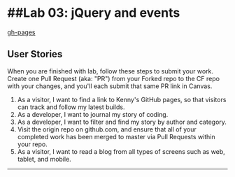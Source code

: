 ##Lab 03: jQuery and events
=======
[gh-pages](https://ibis0503.github.io/301n7-portfolio/)

## User Stories
When you are finished with lab, follow these steps to submit your work. Create one Pull Request (aka: "PR") from your Forked repo to the CF repo with your changes, and you'll each submit that same PR link in Canvas.

1. As a visitor, I want to find a link to Kenny's GitHub pages, so that visitors can track and follow my latest builds.
1. As a developer, I want to journal my story of coding.
1. As a developer, I want to filter and find my story by author and category.
1. Visit the origin repo on github.com, and ensure that all of your completed work has been merged to master via Pull Requests within your repo.
1. As a visitor, I want to read a blog from all types of screens such as web, tablet, and mobile.
---
<!-- links -->
